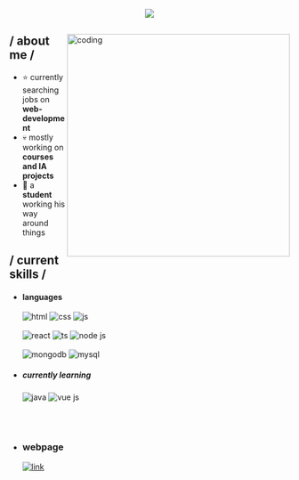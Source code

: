<p align = center ><img src="https://media.licdn.com/dms/image/C4D16AQGRjTZDdgMTpg/profile-displaybackgroundimage-shrink_350_1400/0/1649076710954?e=1686787200&v=beta&t=sAq-x19Oh5I9gkZHxdgfCyKA2MMn2sONI1al424FRK4"> </p>

<div>

<img align="right" width="400" alt="coding" src="https://w0.peakpx.com/wallpaper/970/251/HD-wallpaper-coding-code-sayings-science.jpg"/>

<h2> / about me /</h2>
  
- ⭐ currently searching jobs on **web-development**
- 💀 mostly working on **courses and IA projects**
- 👾 a **student** working his way around things
  
<h2> / current skills / </h2>
  
- <h4> languages </h4>
  <img src = "https://img.shields.io/badge/HTML5-E34F26?style=for-the-badge&logo=html5&logoColor=white" alt = "html" />
  <img src = "https://img.shields.io/badge/CSS3-1572B6?style=for-the-badge&logo=css3&logoColor=white" alt = "css" />
  <img src = "https://img.shields.io/badge/JavaScript-323330?style=for-the-badge&logo=javascript&logoColor=F7DF1E" alt = "js" />
  </br></br>
  <img src = "https://img.shields.io/badge/React-5adafd?style=for-the-badge&logo=react&logoColor=000000" alt = "react" />
  <img src = "https://img.shields.io/badge/TypeScript-007ACC?style=for-the-badge&logo=typescript&logoColor=white" alt = "ts" />
  <img src = "https://img.shields.io/badge/NodeJS-7cc327?style=for-the-badge&logo=Node.js&logoColor=000000" alt = "node js" />
  </br></br>
  <img src = "https://img.shields.io/badge/mongoDB-12a54f?style=for-the-badge&logo=mongodb&logoColor=white" alt = "mongodb" />
  <img src = "https://img.shields.io/badge/MySql-e68a10?style=for-the-badge&logo=mysql&logoColor=000000" alt = "mysql" />
  
- <h5> currently learning </h5>
  <img src = "https://img.shields.io/badge/java-red?style=for-the-badge&logo=java&logoColor=red" alt = "java" />
  <img src = "https://img.shields.io/badge/vuejs-3eaf7c?style=for-the-badge&logo=vue.js&logoColor=white" alt = "vue js" />
  
  </br></br>
  
- <h3>webpage</h3>
  <a href="https://lazaro-portfolio.netlify.app/" target="_blank" rel="noopener noreferrer">
    <img src = "https://img.shields.io/badge/portfolio-12a54f?style=social&logo=googlechrome" alt = "link" />
  </a>
  
  </div>
